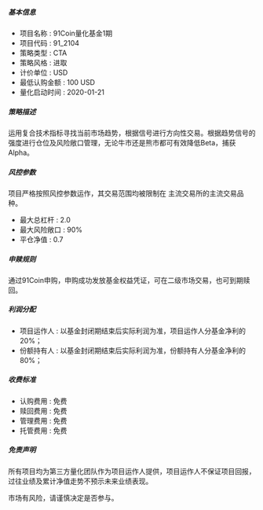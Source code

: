 ##### 基本信息

* 项目名称 : 91Coin量化基金1期
* 项目代码 : 91_2104
* 策略类型 : CTA
* 策略风格 : 进取
* 计价单位 : USD
* 最低认购金额 : 100 USD
* 量化启动时间 : 2020-01-21

##### 策略描述

运用复合技术指标寻找当前市场趋势，根据信号进行方向性交易。根据趋势信号的强度进行仓位及风险敞口管理，无论牛市还是熊市都可有效降低Beta，捕获Alpha。

##### 风控参数

项目严格按照风控参数运作，其交易范围均被限制在 主流交易所的主流交易品种。

* 最大总杠杆 : 2.0
* 最大风险敞口 : 90%
* 平仓净值 : 0.7

##### 申赎规则

通过91Coin申购，申购成功发放基金权益凭证，可在二级市场交易，也可到期赎回。

##### 利润分配

* 项目运作人 : 以基金封闭期结束后实际利润为准，项目运作人分基金净利的20%；
* 份额持有人 : 以基金封闭期结束后实际利润为准，份额持有人分基金净利的80%；

##### 收费标准

* 认购费用 : 免费
* 赎回费用 : 免费
* 管理费用 : 免费
* 托管费用 : 免费

##### 免责声明

所有项目均为第三方量化团队作为项目运作人提供，项目运作人不保证项目回报，过往业绩及累计净值走势不预示未来业绩表现。

市场有风险，请谨慎决定是否参与。
